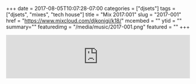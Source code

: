 +++
date = 2017-08-05T10:07:28-07:00
categories = ["djsets"]
tags = ["djsets", "mixes", "tech house"]
title = "Mix 2017:001"
slug = "2017-001"
href = "https://www.mixcloud.com/djkonigi/k18/"
mcembed = ""
ytid = ""
summary=""
featuredimg = "/media/music/2017-001.png"
featured = ""
+++

<div class="mix"><div class="embed" >
<iframe width="100%" height="120" src="https://www.mixcloud.com/widget/iframe/?hide_cover=1&dark=1&feed=%2Fdjkonigi%2Fk18%2F" frameborder="0" ></iframe>
</div></div>
